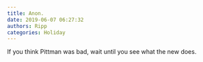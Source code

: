 ```yaml
---
title: Anon.
date: 2019-06-07 06:27:32
authors: Ripp
categories: Holiday
---
```


 If you think Pittman was bad, wait until you see what the new does.